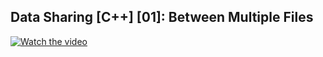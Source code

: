 ## Data Sharing [C++] [01]: Between Multiple Files


[![Watch the video](https://img.youtube.com/vi/B31LgI4Y4DQ/maxresdefault.jpg)](https://youtu.be/B31LgI4Y4DQ)
